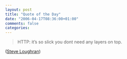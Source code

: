 ```yaml
---
layout: post
title: "Quote of the Day"
date: "2006-04-17T08:36:00+01:00"
comments: false
categories: 
---
```


<blockquote>
<p>HTTP: it&#8217;s so slick you dont need any layers on top.</p>
</blockquote>

<p>(<a href="http://www.1060.org/blogxter/entry?publicid=DCC50155259B5423FC1F57C30ABB2529">Steve Loughran</a>)</p>



